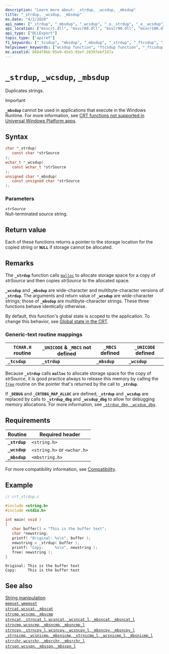 ```yaml
---
description: "Learn more about: _strdup, _wcsdup, _mbsdup"
title: "_strdup, _wcsdup, _mbsdup"
ms.date: "4/2/2020"
api_name: ["_strdup", "_mbsdup", "_wcsdup", "_o__strdup", "_o__wcsdup"]
api_location: ["msvcrt.dll", "msvcr80.dll", "msvcr90.dll", "msvcr100.dll", "msvcr100_clr0400.dll", "msvcr110.dll", "msvcr110_clr0400.dll", "msvcr120.dll", "msvcr120_clr0400.dll", "ucrtbase.dll", "api-ms-win-crt-multibyte-l1-1-0.dll", "api-ms-win-crt-string-l1-1-0.dll", "api-ms-win-crt-private-l1-1-0.dll"]
api_type: ["DLLExport"]
topic_type: ["apiref"]
f1_keywords: ["_tcsdup", "mbsdup", "_mbsdup", "_strdup", "_ftcsdup", "_wcsdup"]
helpviewer_keywords: ["wcsdup function", "ftcsdup function", "_ftcsdup function", "mbsdup function", "strdup function", "_strdup function", "_wcsdup function", "copying strings", "duplicating strings", "strings [C++], copying", "_mbsdup function", "strings [C++], duplicating", "tcsdup function", "_tcsdup function"]
ms.assetid: 8604f8bb-95e9-45d3-93ef-20397ebf247a
---
```

# `_strdup`, `_wcsdup`, `_mbsdup`

Duplicates strings.

> [!IMPORTANT]
> **`_mbsdup`** cannot be used in applications that execute in the Windows Runtime. For more information, see [CRT functions not supported in Universal Windows Platform apps](../../cppcx/crt-functions-not-supported-in-universal-windows-platform-apps.md).

## Syntax

```C
char *_strdup(
   const char *strSource
);
wchar_t *_wcsdup(
   const wchar_t *strSource
);
unsigned char *_mbsdup(
   const unsigned char *strSource
);
```

### Parameters

*`strSource`*\
Null-terminated source string.

## Return value

Each of these functions returns a pointer to the storage location for the copied string or **`NULL`** if storage cannot be allocated.

## Remarks

The **`_strdup`** function calls [`malloc`](malloc.md) to allocate storage space for a copy of *strSource* and then copies *strSource* to the allocated space.

**`_wcsdup`** and **`_mbsdup`** are wide-character and multibyte-character versions of **`_strdup`**. The arguments and return value of **`_wcsdup`** are wide-character strings; those of **`_mbsdup`** are multibyte-character strings. These three functions behave identically otherwise.

By default, this function's global state is scoped to the application. To change this behavior, see [Global state in the CRT](../global-state.md).

### Generic-text routine mappings

|`TCHAR.H` routine|`_UNICODE` & `_MBCS` not defined|`_MBCS` defined|`_UNICODE` defined|
|---------------------|------------------------------------|--------------------|-----------------------|
|**`_tcsdup`**|**`_strdup`**|**`_mbsdup`**|**`_wcsdup`**|

Because **`_strdup`** calls **`malloc`** to allocate storage space for the copy of *strSource*, it is good practice always to release this memory by calling the [`free`](free.md) routine on the pointer that's returned by the call to **`_strdup`**.

If **`_DEBUG`** and **`_CRTDBG_MAP_ALLOC`** are defined, **`_strdup`** and **`_wcsdup`** are replaced by calls to **`_strdup_dbg`** and **`_wcsdup_dbg`** to allow for debugging memory allocations. For more information, see [`_strdup_dbg`, `_wcsdup_dbg`](strdup-dbg-wcsdup-dbg.md).

## Requirements

|Routine|Required header|
|-------------|---------------------|
|**`_strdup`**|`<string.h>`|
|**`_wcsdup`**|`<string.h>` or `<wchar.h>`|
|**`_mbsdup`**|`<mbstring.h>`|

For more compatibility information, see [Compatibility](../compatibility.md).

## Example

```C
// crt_strdup.c

#include <string.h>
#include <stdio.h>

int main( void )
{
   char buffer[] = "This is the buffer text";
   char *newstring;
   printf( "Original: %s\n", buffer );
   newstring = _strdup( buffer );
   printf( "Copy:     %s\n", newstring );
   free( newstring );
}
```

```Output
Original: This is the buffer text
Copy:     This is the buffer text
```

## See also

[String manipulation](../string-manipulation-crt.md)\
[`memset`, `wmemset`](memset-wmemset.md)\
[`strcat`, `wcscat`, `_mbscat`](strcat-wcscat-mbscat.md)\
[`strcmp`, `wcscmp`, `_mbscmp`](strcmp-wcscmp-mbscmp.md)\
[`strncat`, `_strncat_l`, `wcsncat`, `_wcsncat_l`, `_mbsncat`, `_mbsncat_l`](strncat-strncat-l-wcsncat-wcsncat-l-mbsncat-mbsncat-l.md)\
[`strncmp`, `wcsncmp`, `_mbsncmp`, `_mbsncmp_l`](strncmp-wcsncmp-mbsncmp-mbsncmp-l.md)\
[`strncpy`, `_strncpy_l`, `wcsncpy`, `_wcsncpy_l`, `_mbsncpy`, `_mbsncpy_l`](strncpy-strncpy-l-wcsncpy-wcsncpy-l-mbsncpy-mbsncpy-l.md)\
[`_strnicmp`, `_wcsnicmp`, `_mbsnicmp`, `_strnicmp_l`, `_wcsnicmp_l`, `_mbsnicmp_l`](strnicmp-wcsnicmp-mbsnicmp-strnicmp-l-wcsnicmp-l-mbsnicmp-l.md)\
[`strrchr`, `wcsrchr`, `_mbsrchr`, `_mbsrchr_l`](strrchr-wcsrchr-mbsrchr-mbsrchr-l.md)\
[`strspn`, `wcsspn`, `_mbsspn`, `_mbsspn_l`](strspn-wcsspn-mbsspn-mbsspn-l.md)
